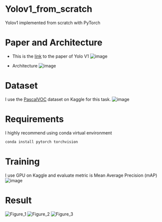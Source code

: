 # Yolov1_from_scratch
Yolov1 implemented from scratch with PyTorch


# Paper and Architecture
- This is the [link](https://arxiv.org/pdf/1506.02640.pdf) to the paper of Yolo V1
![image](https://user-images.githubusercontent.com/71833423/165345528-62e5a868-8415-4e6e-aff1-4b3202e6d29f.png)

- Architecture
![image](https://user-images.githubusercontent.com/71833423/165345794-2d9b1fb7-b4c5-4468-850a-50365bcbb195.png)


# Dataset
I use the [PascalVOC](https://www.kaggle.com/datasets/734b7bcb7ef13a045cbdd007a3c19874c2586ed0b02b4afc86126e89d00af8d2) dataset on Kaggle for this task.
![image](https://user-images.githubusercontent.com/71833423/165568897-ff5c338b-a74a-47cf-be45-c190b064d4ed.png)

# Requirements
I highly recommend using conda virtual environment
```bash
conda install pytorch torchvision
```
# Training 
I use GPU on Kaggle and evaluate metric is Mean Average Precision (mAP)
![image](https://user-images.githubusercontent.com/71833423/166062585-16bf531c-79dd-425f-9b3e-7c907b1866bd.png)


# Result 
![Figure_1](https://user-images.githubusercontent.com/71833423/166099016-7e7911ec-94b6-408d-b0be-6d1b99844927.png)
![Figure_2](https://user-images.githubusercontent.com/71833423/166099020-07ecb339-b28e-4abd-8404-a8dc28f8f661.png)
![Figure_3](https://user-images.githubusercontent.com/71833423/166099023-09462670-050e-456f-a87f-51c3baed903c.png)
